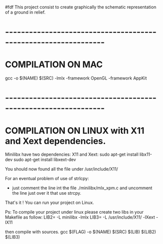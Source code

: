 #fdf
This project consist to create graphically the schematic representation of a ground in relief.

# ---------------------------------------------------------------
# COMPILATION ON MAC

gcc -o $(NAME) $(SRC) -lmlx -framework OpenGL -framework AppKit

# ---------------------------------------------------------------
# COMPILATION ON LINUX with X11 and Xext dependencies.

Minilibx have two dependencies: X11 and Xext:
sudo apt-get install libx11-dev
sudo apt-get install libxext-dev

You should now found all the file under 
/usr/include/X11/

For an eventual problem of use of strlcpy:
- just comment the line int the file ./minilibx/mlx_xpm.c and uncomment the line just over it that use strcpy.

That's it !
You can run your project on Linux.

Ps: To compile your project under linux please create two libs in your Makefile as follow:
LIB2= -L minilibx -lmlx
LIB3= -L /usr/include/X11/ -lXext -lX11

then compile with sources.
gcc $(FLAG) -o $(NAME) $(SRC) $(LIB) $(LIB2) $(LIB3)

